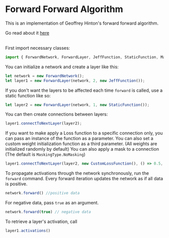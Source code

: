 # Forward Forward Algorithm
This is an implementation of Geoffrey Hinton's forward forward algorithm.

Go read about it <a href="https://www.cs.toronto.edu/~hinton/FFA13.pdf">here</a>
<br>
<br>

First import necessary classes:
```typescript
import { ForwardNetwork, ForwardLayer, JeffFunction, StaticFunction, MaskingType } from "./forwardNetwork.js";
```

You can initialize a network and create a layer like this:
```typescript
let network = new ForwardNetwork();
let layer1 = new ForwardLayer(network, 2, new JeffFunction());
```

If you don't want the layers to be affected each time ```forward``` is called, use a static function like so:
```typescript
let layer2 = new ForwardLayer(network, 1, new StaticFunction());
```

You can then create connections between layers:
```typescript
layer1.connectToNextLayer(layer2);
```
If you want to make apply a Loss function to a specific connection only, you can pass an instance of the function as a parameter.
You can also set a custom weight initialization function as a third parameter. (All weights are initialized randomly by default)
You can also apply a mask to a connection (The default is ```MaskingType.NoMasking```)
```typescript
layer1.connectToNextLayer(layer2, new CustomLossFunction(), () => 0.5, MaskingType.StraightMasking);
```


To propagate activations through the network synchronously, run the ```forward``` command.
Every forward iteration updates the network as if all data is positive.
```typescript
network.forward() //positive data
```

For negative data, pass ```true``` as an argument.
```typescript
network.forward(true) // negative data
```

To retrieve a layer's activation, call
```typescript
layer1.activations()
```
